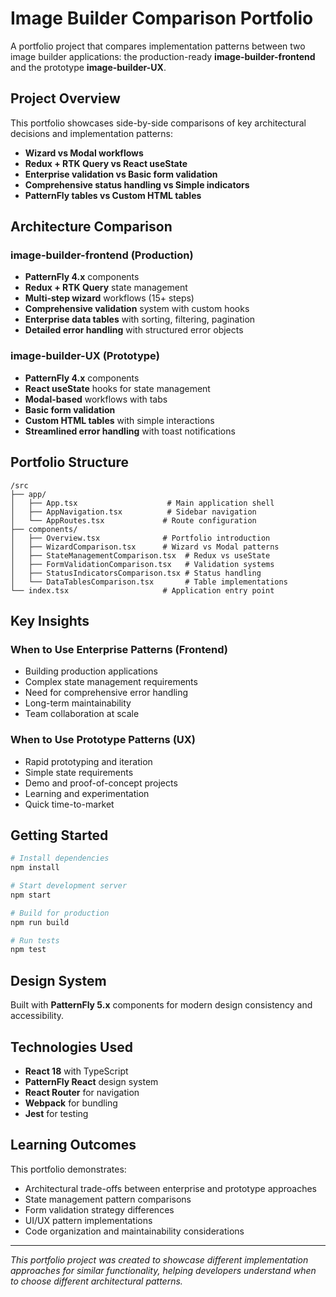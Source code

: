 # Image Builder Comparison Portfolio

A portfolio project that compares implementation patterns between two image builder applications: the production-ready **image-builder-frontend** and the prototype **image-builder-UX**.

## Project Overview

This portfolio showcases side-by-side comparisons of key architectural decisions and implementation patterns:

- **Wizard vs Modal workflows**
- **Redux + RTK Query vs React useState**
- **Enterprise validation vs Basic form validation**
- **Comprehensive status handling vs Simple indicators**
- **PatternFly tables vs Custom HTML tables**

## Architecture Comparison

### image-builder-frontend (Production)
- **PatternFly 4.x** components
- **Redux + RTK Query** state management  
- **Multi-step wizard** workflows (15+ steps)
- **Comprehensive validation** system with custom hooks
- **Enterprise data tables** with sorting, filtering, pagination
- **Detailed error handling** with structured error objects

### image-builder-UX (Prototype)  
- **PatternFly 4.x** components
- **React useState** hooks for state management
- **Modal-based** workflows with tabs
- **Basic form validation** 
- **Custom HTML tables** with simple interactions
- **Streamlined error handling** with toast notifications

## Portfolio Structure

```
/src
├── app/
│   ├── App.tsx                    # Main application shell
│   ├── AppNavigation.tsx          # Sidebar navigation
│   └── AppRoutes.tsx             # Route configuration
├── components/
│   ├── Overview.tsx              # Portfolio introduction
│   ├── WizardComparison.tsx      # Wizard vs Modal patterns
│   ├── StateManagementComparison.tsx  # Redux vs useState
│   ├── FormValidationComparison.tsx   # Validation systems
│   ├── StatusIndicatorsComparison.tsx # Status handling
│   └── DataTablesComparison.tsx       # Table implementations
└── index.tsx                     # Application entry point
```

## Key Insights

### When to Use Enterprise Patterns (Frontend)
- Building production applications
- Complex state management requirements  
- Need for comprehensive error handling
- Long-term maintainability
- Team collaboration at scale

### When to Use Prototype Patterns (UX)
- Rapid prototyping and iteration
- Simple state requirements
- Demo and proof-of-concept projects
- Learning and experimentation
- Quick time-to-market

## Getting Started

```bash
# Install dependencies
npm install

# Start development server
npm start

# Build for production
npm run build

# Run tests
npm test
```

## Design System

Built with **PatternFly 5.x** components for modern design consistency and accessibility.

## Technologies Used

- **React 18** with TypeScript
- **PatternFly React** design system
- **React Router** for navigation
- **Webpack** for bundling
- **Jest** for testing

## Learning Outcomes

This portfolio demonstrates:
- Architectural trade-offs between enterprise and prototype approaches
- State management pattern comparisons
- Form validation strategy differences  
- UI/UX pattern implementations
- Code organization and maintainability considerations

---

*This portfolio project was created to showcase different implementation approaches for similar functionality, helping developers understand when to choose different architectural patterns.*